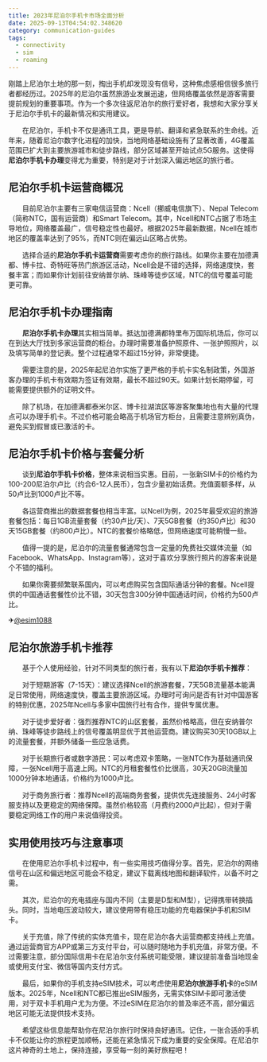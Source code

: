 ```yaml
---
title: 2023年尼泊尔手机卡市场全面分析
date: 2025-09-13T04:54:02.348620
category: communication-guides
tags:
  - connectivity
  - sim
  - roaming
---
```


刚踏上尼泊尔土地的那一刻，掏出手机却发现没有信号，这种焦虑感相信很多旅行者都经历过。2025年的尼泊尔虽然旅游业发展迅速，但网络覆盖依然是游客需要提前规划的重要事项。作为一个多次往返尼泊尔的旅行爱好者，我想和大家分享关于尼泊尔手机卡的最新情况和实用建议。

　　在尼泊尔，手机卡不仅是通讯工具，更是导航、翻译和紧急联系的生命线。近年来，随着尼泊尔数字化进程的加快，当地网络基础设施有了显著改善，4G覆盖范围已扩大到主要旅游城市和徒步路线，部分区域甚至开始试点5G服务。这使得**尼泊尔手机卡办理**变得尤为重要，特别是对于计划深入偏远地区的旅行者。

## 尼泊尔手机卡运营商概况

　　目前尼泊尔主要有三家电信运营商：Ncell（挪威电信旗下）、Nepal Telecom（简称NTC，国有运营商）和Smart Telecom。其中，Ncell和NTC占据了市场主导地位，网络覆盖最广，信号稳定性也最好。根据2025年最新数据，Ncell在城市地区的覆盖率达到了95%，而NTC则在偏远山区略占优势。

　　选择合适的**尼泊尔手机卡运营商**需要考虑你的旅行路线。如果你主要在加德满都、博卡拉、奇特旺等热门旅游区活动，Ncell会是不错的选择，网络速度快，套餐丰富；而如果你计划前往安纳普尔纳、珠峰等徒步区域，NTC的信号覆盖可能更可靠。

## 尼泊尔手机卡办理指南

　　**尼泊尔手机卡办理**其实相当简单。抵达加德满都特里布万国际机场后，你可以在到达大厅找到多家运营商的柜台。办理时需要准备护照原件、一张护照照片，以及填写简单的登记表。整个过程通常不超过15分钟，非常便捷。

　　需要注意的是，2025年起尼泊尔实施了更严格的手机卡实名制政策，外国游客办理的手机卡有效期为签证有效期，最长不超过90天。如果计划长期停留，可能需要提供额外的证明文件。

　　除了机场，在加德满都泰米尔区、博卡拉湖滨区等游客聚集地也有大量的代理点可以办理手机卡。不过价格可能会略高于机场官方柜台，且需要注意辨别真伪，避免买到假冒或已激活的卡。

## 尼泊尔手机卡价格与套餐分析

　　谈到**尼泊尔手机卡价格**，整体来说相当实惠。目前，一张新SIM卡的价格约为100-200尼泊尔卢比（约合6-12人民币），包含少量初始话费。充值面额多样，从50卢比到1000卢比不等。

　　各运营商推出的数据套餐也相当丰富。以Ncell为例，2025年最受欢迎的旅游套餐包括：每日1GB流量套餐（约30卢比/天）、7天5GB套餐（约350卢比）和30天15GB套餐（约800卢比）。NTC的套餐价格略低，但网络速度可能稍慢一些。

　　值得一提的是，尼泊尔的流量套餐通常包含一定量的免费社交媒体流量（如Facebook、WhatsApp、Instagram等），这对于喜欢分享旅行照片的游客来说是个不错的福利。

　　如果你需要频繁联系国内，可以考虑购买包含国际通话分钟的套餐。Ncell提供的中国通话套餐性价比不错，30天包含300分钟中国通话时间，价格约为500卢比。

✈[@esim1088](https://t.me/s/esim1088)

## 尼泊尔旅游手机卡推荐

　　基于个人使用经验，针对不同类型的旅行者，我有以下**尼泊尔手机卡推荐**：

　　对于短期游客（7-15天）：建议选择Ncell的旅游套餐，7天5GB流量基本能满足日常使用，网络速度快，覆盖主要旅游区域。办理时可询问是否有针对中国游客的特别优惠，2025年Ncell与多家中国旅行社有合作，提供专属优惠。

　　对于徒步爱好者：强烈推荐NTC的山区套餐，虽然价格略高，但在安纳普尔纳、珠峰等徒步路线上的信号覆盖明显优于其他运营商。建议购买30天10GB以上的流量套餐，并额外储备一些应急话费。

　　对于长期旅行者或数字游民：可以考虑双卡策略，一张NTC作为基础通讯保障，一张Ncell用于高速上网。NTC的月租套餐性价比很高，30天20GB流量加1000分钟本地通话，价格约为1000卢比。

　　对于商务旅行者：推荐Ncell的高端商务套餐，提供优先连接服务、24小时客服支持以及更稳定的网络保障。虽然价格较高（月费约2000卢比起），但对于需要稳定网络工作的用户来说值得投资。

## 实用使用技巧与注意事项

　　在使用尼泊尔手机卡过程中，有一些实用技巧值得分享。首先，尼泊尔的网络信号在山区和偏远地区可能会不稳定，建议下载离线地图和翻译软件，以备不时之需。

　　其次，尼泊尔的充电插座与国内不同（主要是D型和M型），记得携带转换插头。同时，当地电压波动较大，建议使用带有稳压功能的充电器保护手机和SIM卡。

　　关于充值，除了传统的实体充值卡，现在尼泊尔各大运营商都支持线上充值。通过运营商官方APP或第三方支付平台，可以随时随地为手机充值，非常方便。不过需要注意，部分国际信用卡在尼泊尔支付系统可能受限，建议提前准备当地现金或使用支付宝、微信等国内支付方式。

　　最后，如果你的手机支持eSIM技术，可以考虑使用**尼泊尔旅游手机卡**的eSIM版本。2025年，Ncell和NTC都已推出eSIM服务，无需实体SIM卡即可激活使用，对于双卡手机用户尤为方便。不过eSIM在尼泊尔的普及率还不高，部分偏远地区可能无法提供技术支持。

　　希望这些信息能帮助你在尼泊尔旅行时保持良好通讯。记住，一张合适的手机卡不仅能让你的旅程更加顺畅，还能在紧急情况下成为重要的安全保障。在尼泊尔这片神奇的土地上，保持连接，享受每一刻的美好旅程吧！